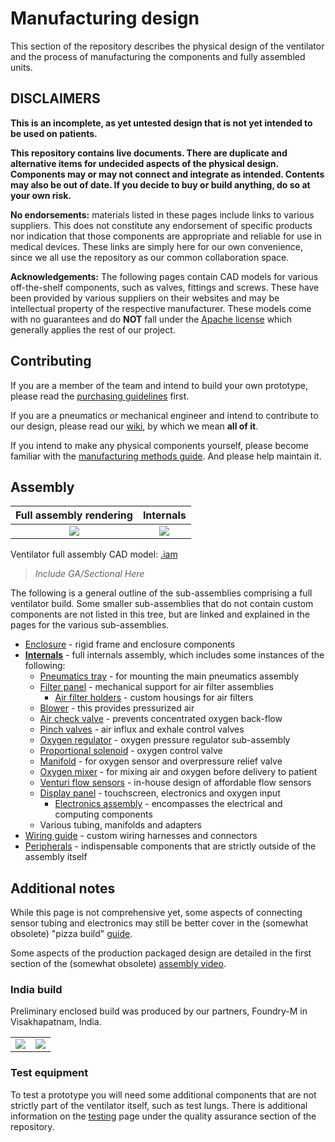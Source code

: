 # Manufacturing design

This section of the repository describes the physical design of the ventilator and the process of manufacturing the
components and fully assembled units.

## DISCLAIMERS

**This is an incomplete, as yet untested design that is not yet intended to be used on patients.**

**This repository contains live documents. There are duplicate and alternative items for undecided aspects of the
physical design. Components may or may not connect and integrate as intended. Contents may also be out of date. If you
decide to buy or build anything, do so at your own risk.**

**No endorsements:** materials listed in these pages include links to various suppliers. This does not constitute
any endorsement of specific products nor indication that those components are appropriate and reliable for use in
medical devices. These links are simply here for our own convenience, since we all use the repository as our common
collaboration space.

**Acknowledgements:** The following pages contain CAD models for various off-the-shelf components, such as valves,
fittings and screws. These have been provided by various suppliers on their websites and may be intellectual
property of the respective manufacturer. These models come with no guarantees and do **NOT** fall under the
[Apache license](../LICENSE) which generally applies the rest of our project.

## Contributing

If you are a member of the team and intend to build your own prototype, please read the
[purchasing guidelines](purchasing_guidelines.md) first.

If you are a pneumatics or mechanical engineer and intend to contribute to our design, please read
our [wiki](https://github.com/RespiraWorks/Ventilator/wiki), by which we mean **all of it**.

If you intend to make any physical components yourself, please become familiar with the
[manufacturing methods guide](methods). And please help maintain it.

## Assembly

| Full assembly rendering    |  Internals   |
|:---:|:---:|
| [![](images/rendering_smaller.jpg)](images/rendering_full.jpg) | [![](internals/images/rendering_smaller.jpg)](internals/images/rendering_full.jpg) |


Ventilator full assembly CAD model: [.iam](ventilator_assembly.iam)

>*Include GA/Sectional Here*

The following is a general outline of the sub-assemblies comprising a full ventilator build. Some smaller
sub-assemblies that do not contain custom components are not listed in this tree, but are linked and explained in the
pages for the various sub-assemblies.

* [Enclosure](enclosure) - rigid frame and enclosure components
* [**Internals**](internals) - full internals assembly, which includes some instances of the following:
  * [Pneumatics tray](internals/tray) - for mounting the main pneumatics assembly
  * [Filter panel](internals/filter_panel) - mechanical support for air filter assemblies
    * [Air filter holders](internals/filter_panel/filter_holder) - custom housings for air filters
  * [Blower](internals/blower) - this provides pressurized air
  * [Air check valve](internals/air_check_valve) - prevents concentrated oxygen back-flow
  * [Pinch valves](internals/pinch_valve) - air influx and exhale control valves
  * [Oxygen regulator](internals/regulator) - oxygen pressure regulator sub-assembly
  * [Proportional solenoid](internals/PSOL) - oxygen control valve
  * [Manifold](internals/manifold) - for oxygen sensor and overpressure relief valve
  * [Oxygen mixer](internals/mixer) - for mixing air and oxygen before delivery to patient
  * [Venturi flow sensors](internals/venturi) - in-house design of affordable flow sensors
  * [Display panel](internals/display_panel) - touchscreen, electronics and oxygen input
    * [Electronics assembly](internals/display_panel/electronics) - encompasses the electrical and computing components
  * Various tubing, manifolds and adapters
* [Wiring guide](wiring) - custom wiring harnesses and connectors
* [Peripherals](peripherals.md) - indispensable components that are strictly outside of the assembly itself

## Additional notes

While this page is not comprehensive yet, some aspects of connecting sensor tubing and electronics may still be
better cover in the (somewhat obsolete) "pizza build" [guide](../quality-assurance/testing/pizza_build).

Some aspects of the production packaged design are detailed in the first section of the (somewhat obsolete)
[assembly video](https://youtu.be/2hdV5CWcLb4).

### India build

Preliminary enclosed build was produced by our partners, Foundry-M in Visakhapatnam, India.

|     |     |
|:---:|:---:|
|![](images/India_build_yellow.jpeg) | ![](images/India_build_open_back.jpeg)  |


### Test equipment

To test a prototype you will need some additional components that are not strictly part of the ventilator itself, such
as test lungs. There is additional information on the [testing](../quality-assurance/testing) page under the quality
assurance section of the repository.
